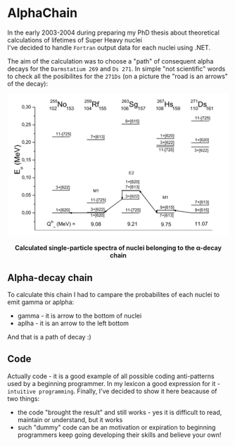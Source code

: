 # AlphaChain
In the early 2003-2004 during preparing my PhD thesis about theoretical calculations of lifetimes of Super Heavy nuclei  
I've decided to handle `Fortran` output data for each nuclei using .NET.

The aim of the calculation was to choose a "path" of consequent alpha decays for the `Darmstatium 269` and `Ds 271`.
In simple "not scientific" words to check all the posibilites for the `271Ds` (on a picture the "road is an arrows" of the decay):

![271Ds alpha decay](/assets/Ds271.png)
<p align="center"><b>Calculated single-particle spectra of nuclei belonging to the α-decay chain</b></p>

## Alpha-decay chain
To calculate this chain I had to campare the probabilites of each nuclei to emit gamma or aplpha:
- gamma - it is arrow to the bottom of nuclei
- aplha - it is an arrow to the left bottom

And that is a path of decay :)

## Code
Actually code - it is a good example of all possible coding anti-patterns used by a beginning programmer.
In my lexicon a good expression for it - `intuitive programming`. 
Finally, I've decided to show it here beacause of two things: 

- the code "brought the result" and still works - yes it is difficult to read, maintain or understand, but it works
- such "dummy" code can be an motivation or expiration to beginning programmers keep going developing their skills and believe your own!

